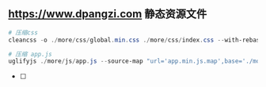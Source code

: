 ## https://www.dpangzi.com 静态资源文件

```powershell
# 压缩css
cleancss -o ./more/css/global.min.css ./more/css/index.css --with-rebase

# 压缩 app.js
uglifyjs ./more/js/app.js --source-map "url='app.min.js.map',base='./more/js'" -o ./more/js/app.min.js -c -m

```

* [ ]
